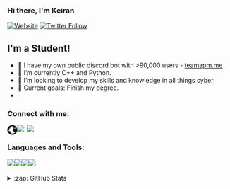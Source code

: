 ### Hi there, I'm Keiran

[![Website](https://img.shields.io/website?label=TeamAPM.me&style=for-the-badge&url=https%3A%2F%2Fwww.teamapm.me)](https://www.teamapm.me)
[![Twitter Follow](https://img.shields.io/twitter/follow/Keiran1712?color=1DA1F2&logo=twitter&style=for-the-badge)](https://twitter.com/intent/follow?original_referer=https%3A%2F%2Fgithub.com%2FKeiran1712r&screen_name=Keiran1712)

## I'm a Student!

- 🔭 I have my own public discord bot with >90,000 users - [teamapm.me][website]
- 🌱 I’m currently C++ and Python.
- 👯 I’m looking to develop my skills and knowledge in all things cyber.
- 🥅 Current goals: Finish my degree.
- 
### Connect with me:

[<img align="left" alt="www.teamapm.me" width="22px" src="https://raw.githubusercontent.com/iconic/open-iconic/master/svg/globe.svg"></img>][website]
[<img align="left" width="22px" src="https://cdn.jsdelivr.net/npm/simple-icons@v3/icons/twitter.svg"></img>][twitter]
[<img align="left" width="22px" src="https://cdn.jsdelivr.net/npm/simple-icons@v3/icons/linkedin.svg"></img>][linkedin]

<br />

### Languages and Tools:

<img align="left" src="https://img.shields.io/badge/python-3670A0?style=for-the-badge&logo=python&logoColor=ffdd54g" />
<img align="left" src="https://img.shields.io/badge/c++-%2300599C.svg?style=for-the-badge&logo=c%2B%2B&logoColor=white" />
<img align="left" src="https://img.shields.io/badge/MongoDB-%234ea94b.svg?style=for-the-badge&logo=mongodb&logoColor=white" />
<img align="left" src="https://img.shields.io/badge/git-%23F05033.svg?style=for-the-badge&logo=git&logoColor=white" />

<br />
<br />

<details>
  <summary>:zap: GitHub Stats</summary>

  <img align="left" alt="Keiran's GitHub Stats" src="https://github-readme-stats-keiran.vercel.app/api?username=Keiranos&show_icons=true&theme=dracula" />


</details>

[website]: https://www.teamapm.me/
[twitter]: https://twitter.com/Keiran1712
[linkedin]: https://www.linkedin.com/in/keiran-osullivan/
